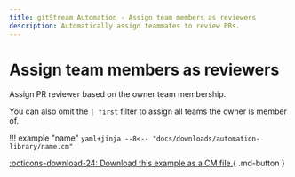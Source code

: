 ```yaml
---
title: gitStream Automation - Assign team members as reviewers
description: Automatically assign teammates to review PRs.
---
```

# Assign team members as reviewers

Assign PR reviewer based on the owner team membership.

You can also omit the `| first` filter to assign all teams the owner is member of.

!!! example "name"
    ```yaml+jinja
    --8<-- "docs/downloads/automation-library/name.cm"
    ```
    <div class="result" markdown>
      <span>
      [:octicons-download-24: Download this example as a CM file.](/downloads/automation-library/name.cm){ .md-button }
      </span>
    </div>